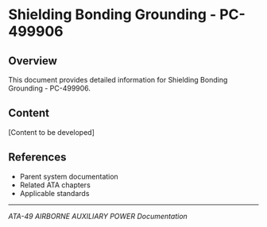 # Shielding Bonding Grounding - PC-499906

## Overview

This document provides detailed information for Shielding Bonding Grounding - PC-499906.

## Content

[Content to be developed]

## References

- Parent system documentation
- Related ATA chapters
- Applicable standards

---

*ATA-49 AIRBORNE AUXILIARY POWER Documentation*
